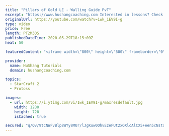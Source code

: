 ```yaml
---
title: "Pillars of Gold LE - Walling Guide PvT"
excerpt: "https://www.hushangcoaching.com Interested in lessons? Check out the website for more information ------------------------------------------------------------------------------------------------------- Want to support HuShang Tutorials directly? Patreon is a website where you can contribute a monthly"
originalUrl: https://youtube.com/watch?v=1wk_1EV9I-g
type: video
price: Free
length: PT2M30S
publishedDateTime: 2020-05-29T18:15:09Z
heat: 50

featuredContent: "<iframe width=\"800\" height=\"500\" frameborder=\"0\" src=\"https://www.youtube.com/embed/1wk_1EV9I-g\" allow=\"accelerometer; autoplay; encrypted-media; gyroscope; picture-in-picture\" allowfullscreen></iframe>"

provider:
  name: HuShang Tutorials
  domain: hushangcoaching.com

topics:
  - StarCraft 2
  - Protoss

images:
  - url: https://i.ytimg.com/vi/1wk_1EV9I-g/maxresdefault.jpg
    width: 1280
    height: 720
    isCached: true

secured: "q/Qv/9tCNWFvBlp8WYy8MUr/lJgKuw0OhvEzeFUt2xOXlcAlCX5+een5cNsta0vY2ufpHtbDExH2YEXHVwPKxzPENXK3fb8zMHP1xx/zH5NljZDNNfWi93gFSoXJT1PAZWGlw50NVcUxu/88Vl6xRWaCz9/KIPpUgdAFpOXBdVIEjOHWU+SCJubCtenoTu6bCUeNytiN8beLfX+ol/MO+WSUXnOrv/toHcIuZyf3uRwGMO7XNNb3aH72DVY0DxpWys6gsYlfiwmFJH2bImiaVjcwYk2OAEIpgKIH35knttOU470QhpKBU2i5r8CQ99l9uCWvx0KjScHWnPy27xkPIonErSvBMnC36wJk8jRUZwjCL0dNidOmTPPQGzSujv7WNTKLN9KhyoaVb8iAU3rCJCDI+LSBOrSnV7hZi1QzmJ4=;697cci3gFlL3ajStQ5UfTQ=="
---
```


